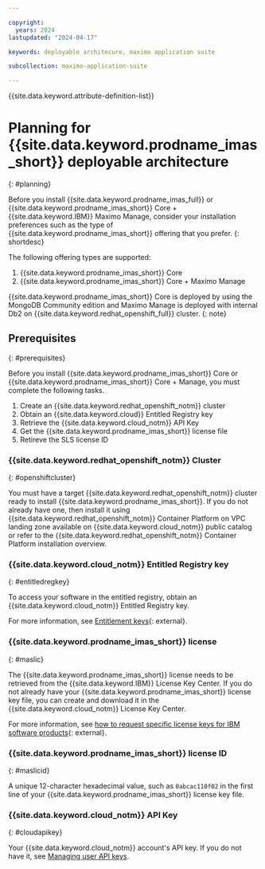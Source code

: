 ```yaml
---

copyright:
  years: 2024
lastupdated: "2024-04-17"

keywords: deployable architecure, maximo application suite

subcollection: maximo-application-suite

---
```


{{site.data.keyword.attribute-definition-list}}

# Planning for {{site.data.keyword.prodname_imas_short}} deployable architecture
{: #planning}

Before you install {{site.data.keyword.prodname_imas_full}} or {{site.data.keyword.prodname_imas_short}} Core + {{site.data.keyword.IBM}} Maximo Manage, consider your installation preferences such as the type of {{site.data.keyword.prodname_imas_short}} offering that you prefer.
{: shortdesc}

The following offering types are supported:

1. {{site.data.keyword.prodname_imas_short}} Core
1. {{site.data.keyword.prodname_imas_short}} Core + Maximo Manage

{{site.data.keyword.prodname_imas_short}} Core is deployed by using the MongoDB Community edition and Maximo Manage is deployed with internal Db2 on {{site.data.keyword.redhat_openshift_full}} cluster.
{: note}

## Prerequisites
{: #prerequisites}

Before you install {{site.data.keyword.prodname_imas_short}} Core or {{site.data.keyword.prodname_imas_short}} Core + Manage, you must complete the following tasks.

1. Create an {{site.data.keyword.redhat_openshift_notm}} cluster
1. Obtain an {{site.data.keyword.cloud}} Entitled Registry key
1. Retrieve the {{site.data.keyword.cloud_notm}} API Key
1. Get the {{site.data.keyword.prodname_imas_short}} license file
1. Retireve the SLS license ID

### {{site.data.keyword.redhat_openshift_notm}} Cluster
{: #openshiftcluster}

You must have a target {{site.data.keyword.redhat_openshift_notm}} cluster ready to install {{site.data.keyword.prodname_imas_short}}.
If you do not already have one, then install it using {{site.data.keyword.redhat_openshift_notm}} Container Platform on VPC landing zone available on {{site.data.keyword.cloud_notm}} public catalog or
refer to the {{site.data.keyword.redhat_openshift_notm}} Container Platform installation overview.

### {{site.data.keyword.cloud_notm}} Entitled Registry key
{: #entitledregkey}

To access your software in the entitled registry, obtain an {{site.data.keyword.cloud_notm}} Entitled Registry key.

For more information, see [Entitlement keys](https://myibm.ibm.com/products-services/containerlibrary){: external}.

### {{site.data.keyword.prodname_imas_short}} license
{: #maslic}

The {{site.data.keyword.prodname_imas_short}} license needs to be retrieved from the {{site.data.keyword.IBM}} License Key Center.
If you do not already have your {{site.data.keyword.prodname_imas_short}} license key file, you can create and download it in the {{site.data.keyword.cloud_notm}} License Key Center.

For more information, see [how to request specific license keys for IBM software products](https://licensing.subscribenet.com/control/ibmr/login){: external}.

### {{site.data.keyword.prodname_imas_short}} license ID
{: #maslicid}

A unique 12-character hexadecimal value, such as `0abcac110f02` in the first line of your {{site.data.keyword.prodname_imas_short}} license key file.

### {{site.data.keyword.cloud_notm}} API Key
{: #cloudapikey}

Your {{site.data.keyword.cloud_notm}} account's API key. If you do not have it, see
[Managing user API keys](/docs/account?topic=account-userapikey&interface=ui).
